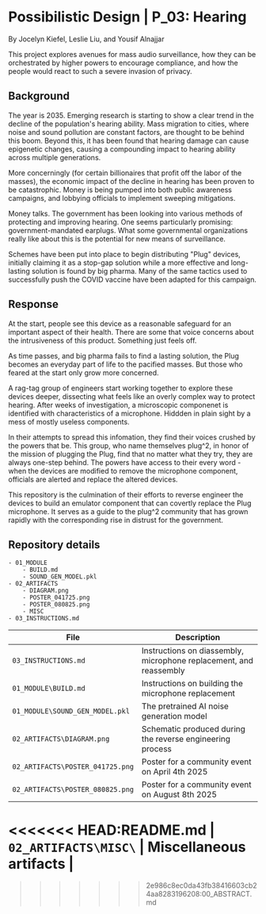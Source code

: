 # Possibilistic Design | P_03: Hearing

By Jocelyn Kiefel, Leslie Liu, and Yousif Alnajjar

This project explores avenues for mass audio surveillance, how they can be orchestrated by higher powers to encourage compliance, and how the people would react to such a severe invasion of privacy.

## Background

The year is 2035. Emerging research is starting to show a clear trend in the decline of the population's hearing ability. Mass migration to cities, where noise and sound pollution are constant factors, are thought to be behind this boom. Beyond this, it has been found that hearing damage can cause epigenetic changes, causing a compounding impact to hearing ability across multiple generations.

More concerningly (for certain billionaires that profit off the labor of the masses), the economic impact of the decline in hearing has been proven to be catastrophic. Money is being pumped into both public awareness campaigns, and lobbying officials to implement sweeping mitigations.

Money talks. The government has been looking into various methods of protecting and improving hearing. One seems particularly promising: government-mandated earplugs. What some governmental organizations really like about this is the potential for new means of surveillance.

Schemes have been put into place to begin distributing "Plug" devices, initially claiming it as a stop-gap solution while a more effective and long-lasting solution is found by big pharma. Many of the same tactics used to successfully push the COVID vaccine have been adapted for this campaign.

## Response

At the start, people see this device as a reasonable safeguard for an important aspect of their health. There are some that voice concerns about the intrusiveness of this product. Something just feels off.

As time passes, and big pharma fails to find a lasting solution, the Plug becomes an everyday part of life to the pacified masses. But those who feared at the start only grow more concerned.

A rag-tag group of engineers start working together to explore these devices deeper, dissecting what feels like an overly complex way to protect hearing. After weeks of investigation, a microscopic componenet is identified with characteristics of a microphone. Hiddden in plain sight by a mess of mostly useless components.

In their attempts to spread this infomation, they find their voices crushed by the powers that be. This group, who name themselves plug^2, in honor of the mission of plugging the Plug, find that no matter what they try, they are always one-step behind. The powers have access to their every word - when the devices are modified to remove the microphone component, officials are alerted and replace the altered devices.

This repository is the culmination of their efforts to reverse engineer the devices to build an emulator component that can covertly replace the Plug microphone. It serves as a guide to the plug^2 community that has grown rapidly with the corresponding rise in distrust for the government.

## Repository details

    - 01_MODULE
        - BUILD.md
        - SOUND_GEN_MODEL.pkl
    - 02_ARTIFACTS
        - DIAGRAM.png
        - POSTER_041725.png
        - POSTER_080825.png
        - MISC
    - 03_INSTRUCTIONS.md

| File                             | Description                                                        |
| -------------------------------- | ------------------------------------------------------------------ |
| `03_INSTRUCTIONS.md`             | Instructions on diassembly, microphone replacement, and reassembly |
| `01_MODULE\BUILD.md`             | Instructions on building the microphone replacement                |
| `01_MODULE\SOUND_GEN_MODEL.pkl`  | The pretrained AI noise generation model                           |
| `02_ARTIFACTS\DIAGRAM.png`       | Schematic produced during the reverse engineering process          |
| `02_ARTIFACTS\POSTER_041725.png` | Poster for a community event on April 4th 2025                     |
| `02_ARTIFACTS\POSTER_080825.png` | Poster for a community event on August 8th 2025                    |
<<<<<<< HEAD:README.md
| `02_ARTIFACTS\MISC\`             | Miscellaneous artifacts                                            |
=======
>>>>>>> 2e986c8ec0da43fb38416603cb24aa8283196208:00_ABSTRACT.md
